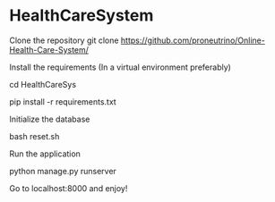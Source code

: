 # HealthCareSystem
Clone the repository
git clone https://github.com/proneutrino/Online-Health-Care-System/

Install the requirements (In a virtual environment preferably)

cd HealthCareSys

pip install -r requirements.txt

Initialize the database

bash reset.sh

Run the application

python manage.py runserver

Go to localhost:8000 and enjoy!
